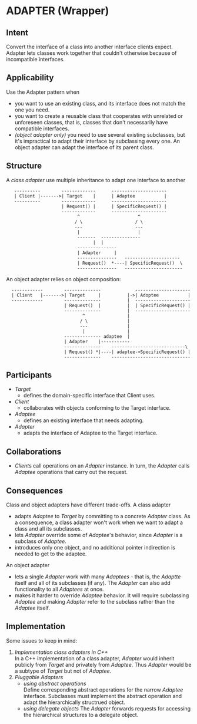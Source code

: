 ADAPTER (Wrapper)
=================

Intent
------

Convert the interface of a class into another interface clients 
expect. Adapter lets classes work together that couldn't otherwise 
because of incompatible interfaces.


Applicability
-------------

Use the Adapter pattern when
- you want to use an existing class, and its interface does not 
  match the one you need.
- you want to create a reusable class that cooperates with unrelated
  or unforeseen classes, that is, classes that don't necessarily
  have compatible interfaces.
- *(object adapter only)* you need to use several existing subclasses,
  but it's impractical to adapt their interface by subclassing every
  one. An object adapter can adapt the interface of its parent class.


Structure
---------

A *class adapter* use multiple inheritance to adapt one interface to
another
```
   ----------        -------------      ---------------------
   | Client |------->| Target    |      | Adaptee           |
   ----------        -------------      ---------------------
                     | Request() |      | SpecificRequest() |
                     -------------      ---------------------
                           ^                      ^
                          / \                    / \
                          ---                    ---
                           |                      |
                           -------  ---------------
                                 |  |
                           ---------------
                           | Adapter     |
                           ---------------   ---------------------
                           | Request()  *----| SpecificRequest()  \
                           ---------------   ----------------------
```

An object adapter relies on object composition:
```
  ------------        --------------             ---------------------
  | Client   |------->| Target     |          |->| Adoptee           |
  ------------        --------------          |  ---------------------
                      | Request()  |          |  | SpecificRequest() |
                      --------------          |  ---------------------
                             ^                |
                            / \               |
                            ---               | 
                             |                |
                      -------------- adaptee  |
                      | Adapter    |-----------
                      --------------    ----------------------------\
                      | Request() *|----| adaptee->SpecificRequest() |
                      --------------    ------------------------------
```


Participants
------------

- *Target*
  * defines the domain-specific interface that Client uses.
- *Client*
  * collaborates with objects conforming to the Target interface.
- *Adaptee*
  * defines an existing interface that needs adapting.
- *Adapter*
  * adapts the interface of Adaptee to the Target interface.
  

Collaborations
--------------

- *Client*s call operations on an *Adapter* instance. In turn, 
  the *Adapter* calls *Adaptee* operations that carry out the request.


Consequences
------------

Class and object adapters have different trade-offs. 
A class adapter
- adapts *Adaptee* to *Target* by committing to a concrete *Adapter*
  class. As a consequence, a class adapter won't work when we want
  to adapt a class and all its subclasses.
- lets *Adapter* override some of *Adaptee*'s behavior, since 
  *Adapter* is a subclass of *Adaptee*.
- introduces only one object, and no additional pointer indirection
  is needed to get to the adaptee.

An object adapter
- lets a single *Adapter* work with many *Adaptees* - that is, 
  the *Adaptte* itself and all of its subclasses (if any). 
  The *Adapter* can also add functionality to all *Adaptees* at once.
- makes it harder to override *Adaptee* behavior. It will require 
  subclassing *Adaptee* and making *Adapter* refer to the subclass
  rather than the *Adaptee* itself.


Implementation
--------------

Some issues to keep in mind:
1. *Implementation class adapters in C++*  
   In a C++ implementation of a class adapter, *Adapter* would inherit
   publicly from *Target* and privately from *Adaptee*. Thus *Adapter*
   would be a subtype of *Target* but not of *Adaptee*.
2. *Pluggable Adapters*  
   - *using abstract operations*  
     Define corresponding abstract operations for the narrow *Adaptee*
     interface. Subclasses must implement the abstract operation and
     adapt the hierarchically structrued object.
   - *using delegate objects*
     The *Adapter* forwards requests for accessing the hierarchical
     structures to a delegate object.
